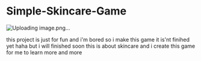 # Simple-Skincare-Game
![Uploading image.png…]()

this project is just for fun and i'm bored so i make this game it is'nt finihed yet haha but i will finished soon this is about skincare and i create this game for me to learn more and more 

